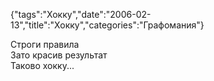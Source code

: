 {"tags":"Хокку","date":"2006-02-13","title":"Хокку","categories":"Графомания"}

Строги правила  
Зато красив результат  
Таково хокку...
